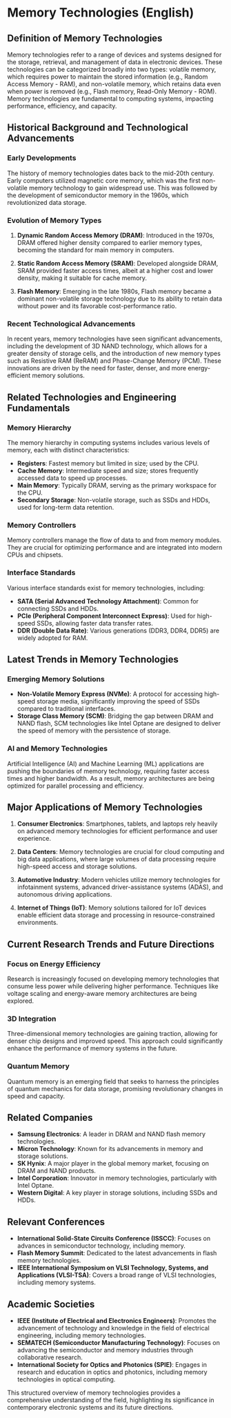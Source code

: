 # Memory Technologies (English)

## Definition of Memory Technologies

Memory technologies refer to a range of devices and systems designed for the storage, retrieval, and management of data in electronic devices. These technologies can be categorized broadly into two types: volatile memory, which requires power to maintain the stored information (e.g., Random Access Memory - RAM), and non-volatile memory, which retains data even when power is removed (e.g., Flash memory, Read-Only Memory - ROM). Memory technologies are fundamental to computing systems, impacting performance, efficiency, and capacity.

## Historical Background and Technological Advancements

### Early Developments

The history of memory technologies dates back to the mid-20th century. Early computers utilized magnetic core memory, which was the first non-volatile memory technology to gain widespread use. This was followed by the development of semiconductor memory in the 1960s, which revolutionized data storage.

### Evolution of Memory Types

1. **Dynamic Random Access Memory (DRAM)**: Introduced in the 1970s, DRAM offered higher density compared to earlier memory types, becoming the standard for main memory in computers.
  
2. **Static Random Access Memory (SRAM)**: Developed alongside DRAM, SRAM provided faster access times, albeit at a higher cost and lower density, making it suitable for cache memory.

3. **Flash Memory**: Emerging in the late 1980s, Flash memory became a dominant non-volatile storage technology due to its ability to retain data without power and its favorable cost-performance ratio.

### Recent Technological Advancements

In recent years, memory technologies have seen significant advancements, including the development of 3D NAND technology, which allows for a greater density of storage cells, and the introduction of new memory types such as Resistive RAM (ReRAM) and Phase-Change Memory (PCM). These innovations are driven by the need for faster, denser, and more energy-efficient memory solutions.

## Related Technologies and Engineering Fundamentals

### Memory Hierarchy

The memory hierarchy in computing systems includes various levels of memory, each with distinct characteristics:

- **Registers**: Fastest memory but limited in size; used by the CPU.
- **Cache Memory**: Intermediate speed and size; stores frequently accessed data to speed up processes.
- **Main Memory**: Typically DRAM, serving as the primary workspace for the CPU.
- **Secondary Storage**: Non-volatile storage, such as SSDs and HDDs, used for long-term data retention.

### Memory Controllers

Memory controllers manage the flow of data to and from memory modules. They are crucial for optimizing performance and are integrated into modern CPUs and chipsets.

### Interface Standards

Various interface standards exist for memory technologies, including:

- **SATA (Serial Advanced Technology Attachment)**: Common for connecting SSDs and HDDs.
- **PCIe (Peripheral Component Interconnect Express)**: Used for high-speed SSDs, allowing faster data transfer rates.
- **DDR (Double Data Rate)**: Various generations (DDR3, DDR4, DDR5) are widely adopted for RAM.

## Latest Trends in Memory Technologies

### Emerging Memory Solutions

- **Non-Volatile Memory Express (NVMe)**: A protocol for accessing high-speed storage media, significantly improving the speed of SSDs compared to traditional interfaces.
- **Storage Class Memory (SCM)**: Bridging the gap between DRAM and NAND flash, SCM technologies like Intel Optane are designed to deliver the speed of memory with the persistence of storage.

### AI and Memory Technologies

Artificial Intelligence (AI) and Machine Learning (ML) applications are pushing the boundaries of memory technology, requiring faster access times and higher bandwidth. As a result, memory architectures are being optimized for parallel processing and efficiency.

## Major Applications of Memory Technologies

1. **Consumer Electronics**: Smartphones, tablets, and laptops rely heavily on advanced memory technologies for efficient performance and user experience.
  
2. **Data Centers**: Memory technologies are crucial for cloud computing and big data applications, where large volumes of data processing require high-speed access and storage solutions.

3. **Automotive Industry**: Modern vehicles utilize memory technologies for infotainment systems, advanced driver-assistance systems (ADAS), and autonomous driving applications.

4. **Internet of Things (IoT)**: Memory solutions tailored for IoT devices enable efficient data storage and processing in resource-constrained environments.

## Current Research Trends and Future Directions

### Focus on Energy Efficiency

Research is increasingly focused on developing memory technologies that consume less power while delivering higher performance. Techniques like voltage scaling and energy-aware memory architectures are being explored.

### 3D Integration

Three-dimensional memory technologies are gaining traction, allowing for denser chip designs and improved speed. This approach could significantly enhance the performance of memory systems in the future.

### Quantum Memory

Quantum memory is an emerging field that seeks to harness the principles of quantum mechanics for data storage, promising revolutionary changes in speed and capacity.

## Related Companies

- **Samsung Electronics**: A leader in DRAM and NAND flash memory technologies.
- **Micron Technology**: Known for its advancements in memory and storage solutions.
- **SK Hynix**: A major player in the global memory market, focusing on DRAM and NAND products.
- **Intel Corporation**: Innovator in memory technologies, particularly with Intel Optane.
- **Western Digital**: A key player in storage solutions, including SSDs and HDDs.

## Relevant Conferences

- **International Solid-State Circuits Conference (ISSCC)**: Focuses on advances in semiconductor technology, including memory.
- **Flash Memory Summit**: Dedicated to the latest advancements in flash memory technologies.
- **IEEE International Symposium on VLSI Technology, Systems, and Applications (VLSI-TSA)**: Covers a broad range of VLSI technologies, including memory systems.

## Academic Societies

- **IEEE (Institute of Electrical and Electronics Engineers)**: Promotes the advancement of technology and knowledge in the field of electrical engineering, including memory technologies.
- **SEMATECH (Semiconductor Manufacturing Technology)**: Focuses on advancing the semiconductor and memory industries through collaborative research.
- **International Society for Optics and Photonics (SPIE)**: Engages in research and education in optics and photonics, including memory technologies in optical computing. 

This structured overview of memory technologies provides a comprehensive understanding of the field, highlighting its significance in contemporary electronic systems and its future directions.